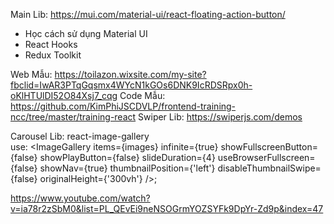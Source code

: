 Main Lib: https://mui.com/material-ui/react-floating-action-button/
- Học cách sử dụng Material UI
- React Hooks
- Redux Toolkit


Web Mẫu: https://toilazon.wixsite.com/my-site?fbclid=IwAR3PTqGqsmx4WYcN1kGOs6DNK9IcRDSRpx0h-oKlHTUlDI52O84Xsj7_cqg
Code Mẫu: https://github.com/KimPhiJSCDVLP/frontend-training-ncc/tree/master/training-react
Swiper Lib: https://swiperjs.com/demos

Carousel Lib:    react-image-gallery         
use:
<ImageGallery items={images} infinite={true} showFullscreenButton={false} showPlayButton={false} slideDuration={4} useBrowserFullscreen={false} showNav={true} thumbnailPosition={'left'} disableThumbnailSwipe={false} originalHeight={'300vh'} />;


https://www.youtube.com/watch?v=ia78r2zSbM0&list=PL_QEvEi9neNSOGrmYOZSYFk9DpYr-Zd9p&index=47